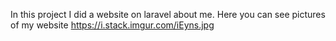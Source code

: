 In this project I did a website on laravel about me. 
Here you can see pictures of my website 
https://i.stack.imgur.com/iEyns.jpg
